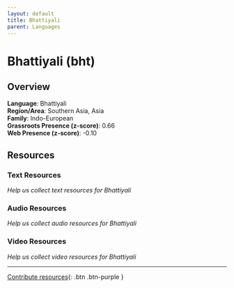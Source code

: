 ```yaml
---
layout: default
title: Bhattiyali
parent: Languages
---
```


# Bhattiyali (bht)

## Overview

**Language**: Bhattiyali  
**Region/Area**: Southern Asia, Asia  
**Family**: Indo-European  
**Grassroots Presence (z-score)**: 0.66  
**Web Presence (z-score)**: -0.10  

## Resources

### Text Resources
*Help us collect text resources for Bhattiyali*

### Audio Resources
*Help us collect audio resources for Bhattiyali*

### Video Resources
*Help us collect video resources for Bhattiyali*

---

[Contribute resources](https://forms.office.com/e/1SfLJx3u1r){: .btn .btn-purple }
